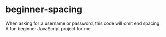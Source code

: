 # beginner-spacing
When asking for a username or password, this code will omit end spacing. A fun beginner JavaScript project for me.

